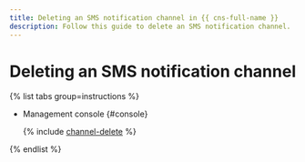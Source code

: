 ```yaml
---
title: Deleting an SMS notification channel in {{ cns-full-name }}
description: Follow this guide to delete an SMS notification channel.
---
```


# Deleting an SMS notification channel

{% list tabs group=instructions %}

- Management console {#console}

  {% include [channel-delete](../../../_includes/notifications/channel-delete-console.md) %}

{% endlist %}